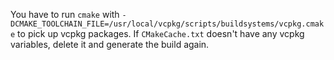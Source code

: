 You have to run `cmake` with `-DCMAKE_TOOLCHAIN_FILE=/usr/local/vcpkg/scripts/buildsystems/vcpkg.cmake` to pick up vcpkg packages. If `CMakeCache.txt` doesn't have any vcpkg variables, delete it and generate the build again.